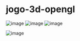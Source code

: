 ﻿# jogo-3d-opengl
![image](https://github.com/paulovaleb/jogo-3d-opengl/assets/151897590/cfa0210c-0694-42d0-bff6-a25108c8c7d1)
![image](https://github.com/paulovaleb/jogo-3d-opengl/assets/151897590/caf70adb-b8c5-42ae-bf32-dc15f2052a57)
![image](https://github.com/paulovaleb/jogo-3d-opengl/assets/151897590/c611a3a2-2a7f-4be9-b03b-3d5988361967)

![image](https://github.com/paulovaleb/jogo-3d-opengl/assets/151897590/0d877491-a5f8-498b-88c1-c77d57a53d90)
